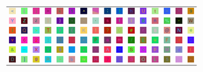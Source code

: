 <table>
<tr>
<td><img src="3C.gif"></td>
<td><img src="5B.gif"></td>
<td><img src="6A.gif"></td>
<td><img src="3D.gif"></td>
<td><img src="6B.gif"></td>
<td><img src="31.gif"></td>
<td><img src="5E.gif"></td>
<td><img src="gr1.gif"></td>
<td><img src="3B.gif"></td>
<td><img src="29.gif"></td>
<td><img src="68.gif"></td>
<td><img src="55.gif"></td>
<td><img src="74.gif"></td>
<td><img src="2B.gif"></td>
<td><img src="2C.gif"></td>
<td><img src="39.gif"></td>
</tr>
<tr>
<td><img src="59.gif"></td>
<td><img src="5A.gif"></td>
<td><img src="7A.gif"></td>
<td><img src="7C.gif"></td>
<td><img src="7D.gif"></td>
<td><img src="2E.gif"></td>
<td><img src="60.gif"></td>
<td><img src="27.gif"></td>
<td><img src="73.gif"></td>
<td><img src="66.gif"></td>
<td><img src="49.gif"></td>
<td><img src="42.gif"></td>
<td><img src="6E.gif"></td>
<td><img src="25.gif"></td>
<td><img src="2A.gif"></td>
<td><img src="57.gif"></td>
</tr>
<tr>
<td><img src="6C.gif"></td>
<td><img src="51.gif"></td>
<td><img src="3E.gif"></td>
<td><img src="54.gif"></td>
<td><img src="79.gif"></td>
<td><img src="7B.gif"></td>
<td><img src="4B.gif"></td>
<td><img src="21.gif"></td>
<td><img src="3F.gif"></td>
<td><img src="47.gif"></td>
<td><img src="23.gif"></td>
<td><img src="72.gif"></td>
<td><img src="38.gif"></td>
<td><img src="40.gif"></td>
<td><img src="4E.gif"></td>
<td><img src="65.gif"></td>
</tr>
<tr>
<td><img src="76.gif"></td>
<td><img src="36.gif"></td>
<td><img src="32.gif"></td>
<td><img src="3A.gif"></td>
<td><img src="71.gif"></td>
<td><img src="gr3.gif"></td>
<td><img src="22.gif"></td>
<td><img src="50.gif"></td>
<td><img src="61.gif"></td>
<td><img src="6D.gif"></td>
<td><img src="2F.gif"></td>
<td><img src="45.gif"></td>
<td><img src="75.gif"></td>
<td><img src="46.gif"></td>
<td><img src="34.gif"></td>
<td><img src="43.gif"></td>
</tr>
<tr>
<td><img src="26.gif"></td>
<td><img src="5F.gif"></td>
<td><img src="58.gif"></td>
<td><img src="56.gif"></td>
<td><img src="24.gif"></td>
<td><img src="63.gif"></td>
<td><img src="69.gif"></td>
<td><img src="78.gif"></td>
<td><img src="41.gif"></td>
<td><img src="30.gif"></td>
<td><img src="53.gif"></td>
<td><img src="6F.gif"></td>
<td><img src="70.gif"></td>
<td><img src="4D.gif"></td>
<td><img src="64.gif"></td>
<td><img src="28.gif"></td>
</tr>
<tr>
<td><img src="44.gif"></td>
<td><img src="5D.gif"></td>
<td><img src="67.gif"></td>
<td><img src="52.gif"></td>
<td><img src="7E.gif"></td>
<td><img src="62.gif"></td>
<td><img src="77.gif"></td>
<td><img src="48.gif"></td>
<td><img src="37.gif"></td>
<td><img src="4A.gif"></td>
<td><img src="33.gif"></td>
<td><img src="4F.gif"></td>
<td><img src="4C.gif"></td>
<td><img src="35.gif"></td>
<td><img src="gr2.gif"></td>
<td><img src="2D.gif"></td>
</tr>
</table>
